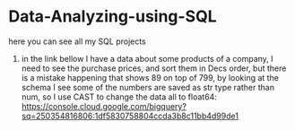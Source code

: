 # Data-Analyzing-using-SQL
here you can see all my SQL projects

1. in the link bellow I have a data about some products of a company, I need to see the purchase prices, and sort them in Decs order, but there is a mistake happening that shows 89 on top of 799, by looking at the schema I see some of the numbers are saved as str type rather than num, so I use CAST to change the data all to float64:
https://console.cloud.google.com/bigquery?sq=250354816806:1df5830758804ccda3b8c11bb4d99de1
